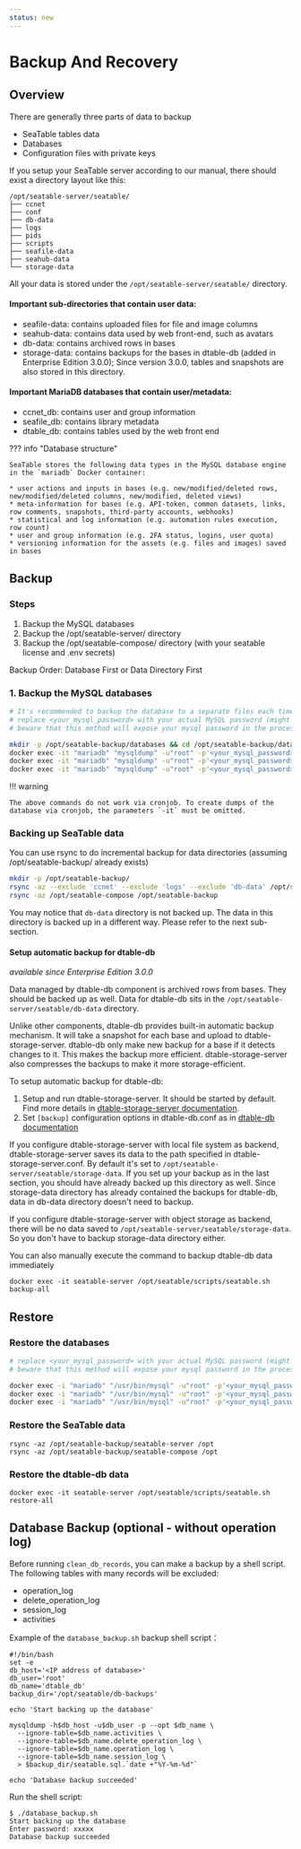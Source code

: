 ```yaml
---
status: new
---
```


# Backup And Recovery

## Overview

There are generally three parts of data to backup

- SeaTable tables data
- Databases
- Configuration files with private keys

If you setup your SeaTable server according to our manual, there should exist a directory layout like this:

```
/opt/seatable-server/seatable/
├── ccnet
├── conf
├── db-data
├── logs
├── pids
├── scripts
├── seafile-data
├── seahub-data
└── storage-data

```

All your data is stored under the `/opt/seatable-server/seatable/` directory.

#### Important sub-directories that contain user data:
- seafile-data: contains uploaded files for file and image columns
- seahub-data: contains data used by web front-end, such as avatars
- db-data: contains archived rows in bases
- storage-data: contains backups for the bases in dtable-db (added in Enterprise Edition 3.0.0); Since version 3.0.0, tables and snapshots are also stored in this directory.

#### Important MariaDB databases that contain user/metadata:
- ccnet_db: contains user and group information
- seafile_db: contains library metadata
- dtable_db: contains tables used by the web front end

??? info "Database structure"

    SeaTable stores the following data types in the MySQL database engine in the `mariadb` Docker container:

    * user actions and inputs in bases (e.g. new/modified/deleted rows, new/modified/deleted columns, new/modified, deleted views)
    * meta-information for bases (e.g. API-token, common datasets, links, row comments, snapshots, third-party accounts, webhooks)
    * statistical and log information (e.g. automation rules execution, row count)
    * user and group information (e.g. 2FA status, logins, user quota)
    * versioning information for the assets (e.g. files and images) saved in bases

## Backup

### Steps

1. Backup the MySQL databases
2. Backup the /opt/seatable-server/ directory
3. Backup the /opt/seatable-compose/ directory (with your seatable license and .env secrets)

Backup Order: Database First or Data Directory First

### 1. Backup the MySQL databases

```bash
# It's recommended to backup the database to a separate files each time. Don't overwrite older database backups for at least a week.
# replace <your_mysql_password> with your actual MySQL password (might be still present in /opt/seatable-compose/.env)
# beware that this method will expose your mysql password in the process list and shell history of the docker host

mkdir -p /opt/seatable-backup/databases && cd /opt/seatable-backup/databases
docker exec -it "mariadb" "mysqldump" -u"root" -p'<your_mysql_password>' --opt "ccnet_db" > "./ccnet_db.sql"
docker exec -it "mariadb" "mysqldump" -u"root" -p'<your_mysql_password>' --opt "seafile_db" > "./seafile_db.sql"
docker exec -it "mariadb" "mysqldump" -u"root" -p'<your_mysql_password>' --opt "dtable_db" > "./dtable_db.sql"
```

!!! warning

    The above commands do not work via cronjob. To create dumps of the database via cronjob, the parameters `-it` must be omitted.

### Backing up SeaTable data

You can use rsync to do incremental backup for data directories (assuming /opt/seatable-backup/ already exists)

```bash
mkdir -p /opt/seatable-backup/
rsync -az --exclude 'ccnet' --exclude 'logs' --exclude 'db-data' /opt/seatable-server /opt/seatable-backup
rsync -az /opt/seatable-compose /opt/seatable-backup
```

You may notice that `db-data` directory is not backed up. The data in this directory is backed up in a different way. Please refer to the next sub-section.

#### Setup automatic backup for dtable-db

_available since Enterprise Edition 3.0.0_

Data managed by dtable-db component is archived rows from bases. They should be backed up as well. Data for dtable-db sits in the `/opt/seatable-server/seatable/db-data` directory.

Unlike other components, dtable-db provides built-in automatic backup mechanism. It will take a snapshot for each base and upload to dtable-storage-server. dtable-db only make new backup for a base if it detects changes to it. This makes the backup more efficient. dtable-storage-server also compresses the backups to make it more storage-efficient.

To setup automatic backup for dtable-db:

1. Setup and run dtable-storage-server. It should be started by default. Find more details in [dtable-storage-server documentation](../configuration/dtable-storage-server-conf.md).
2. Set `[backup]` configuration options in dtable-db.conf as in [dtable-db documentation](../configuration/dtable-db-conf.md)

If you configure dtable-storage-server with local file system as backend, dtable-storage-server saves its data to the path specified in dtable-storage-server.conf. By default it's set to `/opt/seatable-server/seatable/storage-data`. If you set up your backup as in the last section, you should have already backed up this directory as well. Since storage-data directory has already contained the backups for dtable-db, data in db-data directory doesn't need to backup.

If you configure dtable-storage-server with object storage as backend, there will be no data saved to `/opt/seatable-server/seatable/storage-data`. So you don't have to backup storage-data directory either.

You can also manually execute the command to backup dtable-db data immediately

```
docker exec -it seatable-server /opt/seatable/scripts/seatable.sh backup-all
```

## Restore

### Restore the databases

```bash
# replace <your_mysql_password> with your actual MySQL password (might be still present in /opt/seatable-compose/.env)
# beware that this method will expose your mysql password in the process list and shell history of the docker host

docker exec -i "mariadb" "/usr/bin/mysql" -u"root" -p'<your_mysql_password>' ccnet_db < /opt/seatable-backup/databases/ccnet_db.sql
docker exec -i "mariadb" "/usr/bin/mysql" -u"root" -p'<your_mysql_password>' seafile_db < /opt/seatable-backup/databases/seafile_db.sql
docker exec -i "mariadb" "/usr/bin/mysql" -u"root" -p'<your_mysql_password>' dtable_db < /opt/seatable-backup/databases/dtable_db.sql

```

### Restore the SeaTable data

```
rsync -az /opt/seatable-backup/seatable-server /opt
rsync -az /opt/seatable-backup/seatable-compose /opt

```

### Restore the dtable-db data

```
docker exec -it seatable-server /opt/seatable/scripts/seatable.sh restore-all
```

## Database Backup (optional - without operation log)

Before running `clean_db_records`, you can make a backup by a shell script. The following tables with many records will be excluded:

- operation_log
- delete_operation_log
- session_log
- activities

Example of the `database_backup.sh` backup shell script：

```
#!/bin/bash
set -e
db_host='<IP address of database>'
db_user='root'
db_name='dtable_db'
backup_dir='/opt/seatable/db-backups'

echo 'Start backing up the database'

mysqldump -h$db_host -u$db_user -p --opt $db_name \
  --ignore-table=$db_name.activities \
  --ignore-table=$db_name.delete_operation_log \
  --ignore-table=$db_name.operation_log \
  --ignore-table=$db_name.session_log \
  > $backup_dir/seatable.sql.`date +"%Y-%m-%d"`

echo 'Database backup succeeded'
```

Run the shell script:

```
$ ./database_backup.sh
Start backing up the database
Enter password: xxxxx
Database backup succeeded
```
